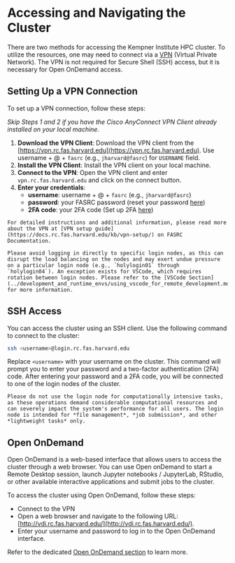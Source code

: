 # Accessing and Navigating the Cluster

There are two methods for accessing the Kempner Institute HPC cluster. To utilize the resources, one may need to connect via a [VPN](https://docs.rc.fas.harvard.edu/kb/vpn-setup/) (Virtual Private Network). The VPN is not required for Secure Shell (SSH) access, but it is necessary for Open OnDemand access.


## Setting Up a VPN Connection

To set up a VPN connection, follow these steps:

*Skip Steps 1 and 2 if you have the Cisco AnyConnect VPN Client already installed on your local machine.*

1. **Download the VPN Client**: Download the VPN client from the [https://vpn.rc.fas.harvard.edu](https://vpn.rc.fas.harvard.edu). Use username + @ + `fasrc` (e.g., `jharvard@fasrc`) for `USERNAME` field. 
2. **Install the VPN Client**: Install the VPN client on your local machine.
3. **Connect to the VPN**: Open the VPN client and enter `vpn.rc.fas.harvard.edu` and click on the connect button. 
4. **Enter your credentials**: 
    - **username**: username + @ + `fasrc` (e.g., `jharvard@fasrc`)
    - **password**: your FASRC password (reset your password [here](https://portal.rc.fas.harvard.edu/p3/pwreset/))
    - **2FA code**: your 2FA code (Set up 2FA [here](https://docs.rc.fas.harvard.edu/kb/openauth/))

```{note}
For detailed instructions and additional information, please read more about the VPN at [VPN setup guide](https://docs.rc.fas.harvard.edu/kb/vpn-setup/) on FASRC Documentation.
```

```{warning}
Please avoid logging in directly to specific login nodes, as this can disrupt the load balancing on the nodes and may exert undue pressure on a particular login node (e.g., `holylogin01` through `holylogin04`). An exception exists for VSCode, which requires rotation between login nodes. Please refer to the [VSCode Section](../development_and_runtime_envs/using_vscode_for_remote_development.md) for more information.
```

## SSH Access 

You can access the cluster using an SSH client. Use the following command to connect to the cluster:

```bash
ssh <username>@login.rc.fas.harvard.edu
```

Replace `<username>` with your username on the cluster. This command will prompt you to enter your password and a two-factor authentication (2FA) code. After entering your password and a 2FA code, you will be connected to one of the login nodes of the cluster.

```{note}
Please do not use the login node for computationally intensive tasks, as these operations demand considerable computational resources and can severely impact the system's performance for all users. The login node is intended for *file management*, *job submission*, and other *lightweight tasks* only.
```

## Open OnDemand

Open OnDemand is a web-based interface that allows users to access the cluster through a web browser. You can use Open onDemand to start a Remote Desktop session, launch Jupyter notebooks / JupyterLab, RStudio, or other available interactive applications and submit jobs to the cluster.

To access the cluster using Open OnDemand, follow these steps:

- Connect to the VPN
- Open a web browser and navigate to the following URL: [http://vdi.rc.fas.harvard.edu/](http://vdi.rc.fas.harvard.edu/).
- Enter your username and password to log in to the Open OnDemand interface.

Refer to the dedicated [Open OnDemand section](../resource_management/open_ondemand.md) to learn more.